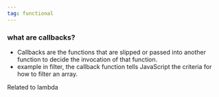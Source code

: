 ```yaml
---
tag: functional
---
```

### what are callbacks?
- Callbacks are the functions that are slipped or passed into another function to decide the invocation of that function.
- example in filter, the callback function tells JavaScript the criteria for how to filter an array.

Related to <nuxt-link to="#lambda">lambda</nuxt-link>